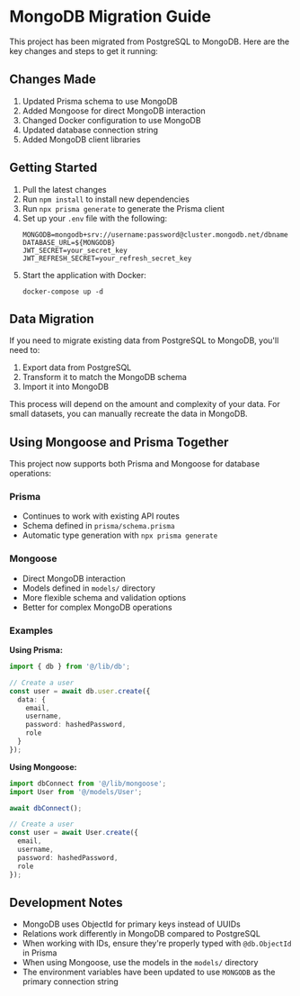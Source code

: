 # MongoDB Migration Guide

This project has been migrated from PostgreSQL to MongoDB. Here are the key changes and steps to get it running:

## Changes Made

1. Updated Prisma schema to use MongoDB
2. Added Mongoose for direct MongoDB interaction
3. Changed Docker configuration to use MongoDB
4. Updated database connection string
5. Added MongoDB client libraries

## Getting Started

1. Pull the latest changes
2. Run `npm install` to install new dependencies
3. Run `npx prisma generate` to generate the Prisma client
4. Set up your `.env` file with the following:
   ```
   MONGODB=mongodb+srv://username:password@cluster.mongodb.net/dbname
   DATABASE_URL=${MONGODB}
   JWT_SECRET=your_secret_key
   JWT_REFRESH_SECRET=your_refresh_secret_key
   ```
5. Start the application with Docker:
   ```
   docker-compose up -d
   ```

## Data Migration

If you need to migrate existing data from PostgreSQL to MongoDB, you'll need to:

1. Export data from PostgreSQL
2. Transform it to match the MongoDB schema
3. Import it into MongoDB

This process will depend on the amount and complexity of your data. For small datasets, you can manually recreate the data in MongoDB.

## Using Mongoose and Prisma Together

This project now supports both Prisma and Mongoose for database operations:

### Prisma
- Continues to work with existing API routes
- Schema defined in `prisma/schema.prisma`
- Automatic type generation with `npx prisma generate`

### Mongoose
- Direct MongoDB interaction
- Models defined in `models/` directory
- More flexible schema and validation options
- Better for complex MongoDB operations

### Examples

**Using Prisma:**
```typescript
import { db } from '@/lib/db';

// Create a user
const user = await db.user.create({
  data: {
    email,
    username,
    password: hashedPassword,
    role
  }
});
```

**Using Mongoose:**
```typescript
import dbConnect from '@/lib/mongoose';
import User from '@/models/User';

await dbConnect();

// Create a user
const user = await User.create({
  email,
  username,
  password: hashedPassword,
  role
});
```

## Development Notes

- MongoDB uses ObjectId for primary keys instead of UUIDs
- Relations work differently in MongoDB compared to PostgreSQL
- When working with IDs, ensure they're properly typed with `@db.ObjectId` in Prisma
- When using Mongoose, use the models in the `models/` directory
- The environment variables have been updated to use `MONGODB` as the primary connection string 